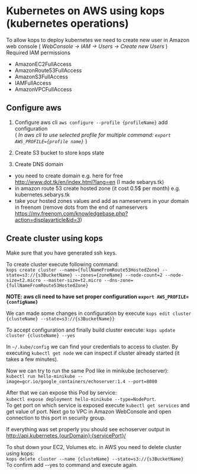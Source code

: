 # Kubernetes on AWS using kops (kubernetes operations)

To allow kops to deploy kubernetes we need to create new user in Amazon web console ( *WebConsole -> IAM -> Users -> Create new Users* ) </br>
Required IAM permissions
- AmazonEC2FullAccess
- AmazonRoute53FullAccess
- AmazonS3FullAccess
- IAMFullAccess
- AmazonVPCFullAccess

## Configure aws

1. Configure aws cli
`aws configure --profile {profileName}` add configuration </br> ( *In aws cli to use selected profile for multiple command: `export AWS_PROFILE={profile name}`* )

2. Create S3 bucket to store kops state

3. Create DNS domain
 - you need to create domain e.g. here for free http://www.dot.tk/en/index.html?lang=en (I made sebarys.tk)
 - in amazon route 53 create hosted zone (it cost 0.5$ per month) e.g. kubernetes.sebarys.tk
 - take your hosted zones values and add as nameservers in your domain in freenom (remove dots from the end of nameservers https://my.freenom.com/knowledgebase.php?action=displayarticle&id=3)

## Create cluster using kops

Make sure that you have generated ssh keys.

To create cluster execute following command: </br>
`kops create cluster --name={fullNameFromRoute53HostedZone} --state=s3://{s3BucketName} --zones={zoneName} --node-count=2 --node-size=t2.micro --master-size=t2.micro --dns-zone={fullNameFromRoute53HostedZone}`

**NOTE: aws cli need to have set proper configuration `export AWS_PROFILE={configName}`**

We can made some changes in configuration by execute `kops edit cluster {clusteName} --state=s3://{s3BucketName}}`

To accept configuration and finally build cluster execute: `kops update cluster {clusteName} --yes`

In `~/.kube/config` we can find your credentials to access to cluster.
By executing `kubectl get node` we can inspect if cluster already started (it takes a few minutes).

Now we can try to run the same Pod like in minikube (echoserver): </br>
`kubectl run hello-minikube --image=gcr.io/google_containers/echoserver:1.4 --port=8080`

After that we can expose this Pod by service: </br>
`kubectl expose deployment hello-minikube --type=NodePort`. </br>
To get port on which service is exposed execute `kubectl get services` and get value of port. Next go to VPC in Amazon WebConsole and open connection to this port in security group.

If everything was set properly you should see echoserver output in http://api.kubernetes.{ourDomain}:{servicePort}/

To shut down your EC2, Volumes etc. in AWS you need to delete cluster using kops: </br>
`kops delete cluster --name {clusteName} --state=s3://{s3BucketName}` </br>
To confirm add --yes to command and execute again.
